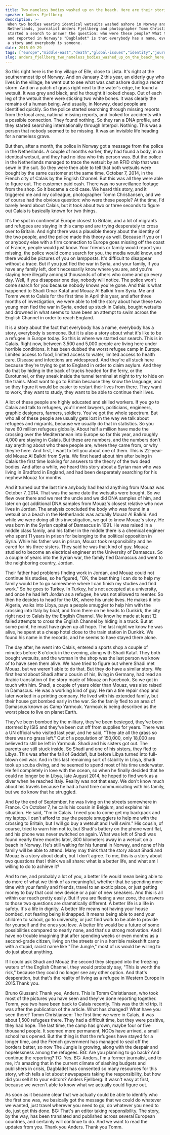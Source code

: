 ```yaml
---
title: Two nameless bodies washed up on the beach. Here are their stories
speaker: Anders Fjellberg
description: >-
 When two bodies wearing identical wetsuits washed ashore in Norway and the
 Netherlands, journalist Anders Fjellberg and photographer Tomm Christiansen
 started a search to answer the question: who were these people? What they found
 and reported in Norway's "Dagbladet" is that everybody has a name, everybody has
 a story and everybody is someone.
date: 2015-09-29
tags: ["europe","middle-east","death","global-issues","identity","journalism","war","syria"]
slug: anders_fjellberg_two_nameless_bodies_washed_up_on_the_beach_here_are_their_stories
---
```


So this right here is the tiny village of Elle, close to Lista. It's right at the
southernmost tip of Norway. And on January 2 this year, an elderly guy who lives in the
village, he went out to see what was cast ashore during a recent storm. And on a patch of
grass right next to the water's edge, he found a wetsuit. It was grey and black, and he
thought it looked cheap. Out of each leg of the wetsuit there were sticking two white
bones. It was clearly the remains of a human being. And usually, in Norway, dead people are
identified quickly. So the police started searching through missing reports from the local
area, national missing reports, and looked for accidents with a possible connection. They
found nothing. So they ran a DNA profile, and they started searching internationally
through Interpol. Nothing. This was a person that nobody seemed to be missing. It was an
invisible life heading for a nameless grave.

But then, after a month, the police in Norway got a message from the police in the
Netherlands. A couple of months earlier, they had found a body, in an identical wetsuit,
and they had no idea who this person was. But the police in the Netherlands managed to
trace the wetsuit by an RFID chip that was sewn in the suit. So they were then able to
tell that both wetsuits were bought by the same customer at the same time, October 7,
2014, in the French city of Calais by the English Channel. But this was all they were able
to figure out. The customer paid cash. There was no surveillance footage from the shop. So
it became a cold case. We heard this story, and it triggered me and my colleague,
photographer Tomm Christiansen, and we of course had the obvious question: who were these
people? At the time, I'd barely heard about Calais, but it took about two or three seconds
to figure out Calais is basically known for two things.

It's the spot in continental Europe closest to Britain, and a lot of migrants and refugees
are staying in this camp and are trying desperately to cross over to Britain. And right
there was a plausible theory about the identity of the two people, and the police made
this theory as well. Because if you or I or anybody else with a firm connection to Europe
goes missing off the coast of France, people would just know. Your friends or family would
report you missing, the police would come search for you, the media would know, and there
would be pictures of you on lampposts. It's difficult to disappear without a trace. But if
you just fled the war in Syria, and your family, if you have any family left, don't
necessarily know where you are, and you're staying here illegally amongst thousands of
others who come and go every day. Well, if you disappear one day, nobody will notice. The
police won't come search for you because nobody knows you're gone. And this is what
happened to Shadi Omar Kataf and Mouaz Al Balkhi from Syria. Me and Tomm went to Calais for
the first time in April this year, and after three months of investigation, we were able
to tell the story about how these two young men fled the war in Syria, ended up stuck in
Calais, bought wetsuits and drowned in what seems to have been an attempt to swim across
the English Channel in order to reach England.

It is a story about the fact that everybody has a name, everybody has a story, everybody
is someone. But it is also a story about what it's like to be a refugee in Europe today. So
this is where we started our search. This is in Calais. Right now, between 3,500 and 5,000
people are living here under horrible conditions. It has been dubbed the worst refugee
camp in Europe. Limited access to food, limited access to water, limited access to health
care. Disease and infections are widespread. And they're all stuck here because they're
trying to get to England in order to claim asylum. And they do that by hiding in the back
of trucks headed for the ferry, or the Eurotunnel, or they sneak inside the tunnel
terminal at night to try to hide on the trains. Most want to go to Britain because they
know the language, and so they figure it would be easier to restart their lives from
there. They want to work, they want to study, they want to be able to continue their
lives.

A lot of these people are highly educated and skilled workers. If you go to Calais and
talk to refugees, you'll meet lawyers, politicians, engineers, graphic designers, farmers,
soldiers. You've got the whole spectrum. But who all of these people are usually gets lost
in the way we talk about refugees and migrants, because we usually do that in
statistics. So you have 60 million refugees globally. About half a million have made the
crossing over the Mediterranean into Europe so far this year, and roughly 4,000 are
staying in Calais. But these are numbers, and the numbers don't say anything about who
these people are, where they came from, or why they're here. And first, I want to tell you
about one of them. This is 22-year-old Mouaz Al Balkhi from Syria. We first heard about
him after being in Calais the first time looking for answers to the theory of the two dead
bodies. And after a while, we heard this story about a Syrian man who was living in
Bradford in England, and had been desperately searching for his nephew Mouaz for
months.

And it turned out the last time anybody had heard anything from Mouaz was October 7, 2014.
That was the same date the wetsuits were bought. So we flew over there and we met the
uncle and we did DNA samples of him, and later on got additional DNA samples from Mouaz's
closest relative who now lives in Jordan. The analysis concluded the body who was found in
a wetsuit on a beach in the Netherlands was actually Mouaz Al Balkhi. And while we were
doing all this investigation, we got to know Mouaz's story. He was born in the Syrian
capital of Damascus in 1991. He was raised in a middle class family, and his father in the
middle there is a chemical engineer who spent 11 years in prison for belonging to the
political opposition in Syria. While his father was in prison, Mouaz took responsibility
and he cared for his three sisters. They said he was that kind of guy. Mouaz studied to
become an electrical engineer at the University of Damascus. So a couple of years into the
Syrian war, the family fled Damascus and went to the neighboring country,
Jordan.

Their father had problems finding work in Jordan, and Mouaz could not continue his
studies, so he figured, "OK, the best thing I can do to help my family would be to go
somewhere where I can finish my studies and find work." So he goes to Turkey. In Turkey,
he's not accepted at a university, and once he had left Jordan as a refugee, he was not
allowed to reenter. So then he decides to head for the UK, where his uncle lives. He makes
it into Algeria, walks into Libya, pays a people smuggler to help him with the crossing
into Italy by boat, and from there on he heads to Dunkirk, the city right next to Calais
by the English Channel. We know he made at least 12 failed attempts to cross the English
Channel by hiding in a truck. But at some point, he must have given up all hope. The last
night we know he was alive, he spent at a cheap hotel close to the train station in
Dunkirk. We found his name in the records, and he seems to have stayed there
alone.

The day after, he went into Calais, entered a sports shop a couple of minutes before 8
o'clock in the evening, along with Shadi Kataf. They both bought wetsuits, and the woman
in the shop was the last person we know of to have seen them alive. We have tried to
figure out where Shadi met Mouaz, but we weren't able to do that. But they do have a
similar story. We first heard about Shadi after a cousin of his, living in Germany, had
read an Arabic translation of the story made of Mouaz on Facebook. So we got in touch with
him. Shadi, a couple of years older than Mouaz, was also raised in Damascus. He was a
working kind of guy. He ran a tire repair shop and later worked in a printing company. He
lived with his extended family, but their house got bombed early in the war. So the family
fled to an area of Damascus known as Camp Yarmouk. Yarmouk is being described as the worst
place to live on planet Earth.

They've been bombed by the military, they've been besieged, they've been stormed by ISIS
and they've been cut off from supplies for years. There was a UN official who visited last
year, and he said, "They ate all the grass so there was no grass left." Out of a
population of 150,000, only 18,000 are believed to still be left in Yarmouk. Shadi and his
sisters got out. The parents are still stuck inside. So Shadi and one of his sisters, they
fled to Libya. This was after the fall of Gaddafi, but before Libya turned into full-blown
civil war. And in this last remaining sort of stability in Libya, Shadi took up scuba
diving, and he seemed to spend most of his time underwater. He fell completely in love
with the ocean, so when he finally decided that he could no longer be in Libya, late
August 2014, he hoped to find work as a diver when he reached Italy. Reality was not that
easy. We don't know much about his travels because he had a hard time communicating with
his family, but we do know that he struggled.

And by the end of September, he was living on the streets somewhere in France. On October
7, he calls his cousin in Belgium, and explains his situation. He said, "I'm in Calais. I
need you to come get my backpack and my laptop. I can't afford to pay the people smugglers
to help me with the crossing to Britain, but I will go buy a wetsuit and I will swim." His
cousin, of course, tried to warn him not to, but Shadi's battery on the phone went flat,
and his phone was never switched on again. What was left of Shadi was found nearly three
months later, 800 kilometers away in a wetsuit on a beach in Norway. He's still waiting
for his funeral in Norway, and none of his family will be able to attend. Many may think
that the story about Shadi and Mouaz is a story about death, but I don't agree. To me,
this is a story about two questions that I think we all share: what is a better life, and
what am I willing to do to achieve it?

And to me, and probably a lot of you, a better life would mean being able to do more of
what we think of as meaningful, whether that be spending more time with your family and
friends, travel to an exotic place, or just getting money to buy that cool new device or a
pair of new sneakers. And this is all within our reach pretty easily. But if you are
fleeing a war zone, the answers to those two questions are dramatically different. A
better life is a life in safety. It's a life in dignity. A better life means not having
your house bombed, not fearing being kidnapped. It means being able to send your children
to school, go to university, or just find work to be able to provide for yourself and the
ones you love. A better life would be a future of some possibilities compared to nearly
none, and that's a strong motivation. And I have no trouble imagining that after spending
weeks or even months as a second-grade citizen, living on the streets or in a horrible
makeshift camp with a stupid, racist name like "The Jungle," most of us would be willing
to do just about anything.

If I could ask Shadi and Mouaz the second they stepped into the freezing waters of the
English Channel, they would probably say, "This is worth the risk," because they could no
longer see any other option. And that's desperation, but that's the reality of living as a
refugee in Western Europe in 2015.Thank you.

Bruno Giussani: Thank you, Anders. This is Tomm Christiansen, who took most of the
pictures you have seen and they've done reporting together. Tomm, you two have been back
to Calais recently. This was the third trip. It was after the publication of the article.
What has changed? What have you seen there? Tomm Christiansen: The first time we were in
Calais, it was about 1,500 refugees there. They had a difficult time, but they were
positive, they had hope. The last time, the camp has grown, maybe four or five thousand
people. It seemed more permanent, NGOs have arrived, a small school has opened. But the
thing is that the refugees have stayed for a longer time, and the French government has
managed to seal off the borders better, so now The Jungle is growing, along with the
despair and hopelessness among the refugees. BG: Are you planning to go back? And continue
the reporting? TC: Yes. BG: Anders, I'm a former journalist, and to me, it's amazing that in
the current climate of slashing budgets and publishers in crisis, Dagbladet has consented
so many resources for this story, which tells a lot about newspapers taking the
responsibility, but how did you sell it to your editors? Anders Fjellberg: It wasn't easy
at first, because we weren't able to know what we actually could figure
out.

As soon as it became clear that we actually could be able to identify who the first one
was, we basically got the message that we could do whatever we wanted, just travel
wherever you need to go, do whatever you need to do, just get this done. BG: That's an
editor taking responsibility. The story, by the way, has been translated and published
across several European countries, and certainly will continue to do. And we want to read
the updates from you. Thank you Anders. Thank you Tomm.

<!--
ad_duration=3.33
comment_count=48
event="TEDGlobal>London"
external_start_time=0
has_talk_citation=0
intro_duration=11.82
is_subtitle_required="False"
is_talk_featured="True"
language="en"
language_swap="False"
native_language="en"
number_of_related_talks=6
number_of_speakers=1
number_of_subtitled_videos=29
number_of_tags=8
number_of_talk_download_languages=29
number_of_talk_more_resources=1
number_of_talk_recommendations=0
number_of_talks_take_actions=0
post_ad_duration=0.83
published_timestamp="2015-10-15 15:00:00"
recording_date="2015-09-29"
speaker_description="Journalist"
speaker_is_published=1
speaker_name="Anders Fjellberg"
talk_name="Two nameless bodies washed up on the beach. Here are their stories"
talks_tags=["europe","middle-east","death","global-issues","identity","journalism","war","syria"]
talks_take_action=[]
url_audio="https://download.ted.com/talks/AndersFjellberg_2015G.mp3?apikey=acme-roadrunner"
url_photo_speaker="https://pe.tedcdn.com/images/ted/44c5606fd84cbdc5661c20c4fa7d80bb3fd48b30_254x191.jpg"
url_photo_talk="https://pe.tedcdn.com/images/ted/414f232fce96dc6a85d03cbab4eda2302ebbb675_2880x1620.jpg"
url_webpage="https://www.ted.com/talks/anders_fjellberg_two_nameless_bodies_washed_up_on_the_beach_here_are_their_stories"
video_type_name="TED Stage Talk"
-->